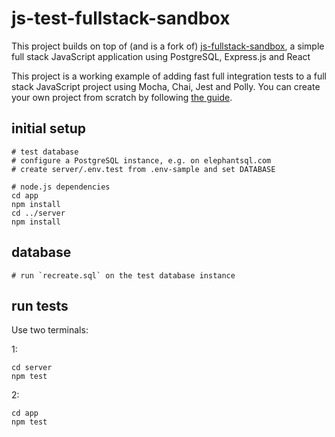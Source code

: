 # js-test-fullstack-sandbox

This project builds on top of (and is a fork of) [js-fullstack-sandbox](https://github.com/larsthorup/js-fullstack-sandbox), a simple full stack JavaScript application using PostgreSQL, Express.js and React

This project is a working example of adding fast full integration tests to a full stack JavaScript project using Mocha, Chai, Jest and Polly. You can create your own project from scratch by following [the guide](https://www.fullstackagile.eu/2019/07/30/js-test-fullstack-guide/).

## initial setup

    # test database
    # configure a PostgreSQL instance, e.g. on elephantsql.com
    # create server/.env.test from .env-sample and set DATABASE 

    # node.js dependencies
    cd app
    npm install
    cd ../server
    npm install


## database

    # run `recreate.sql` on the test database instance

## run tests

Use two terminals:

1:

    cd server
    npm test

2:

    cd app
    npm test
